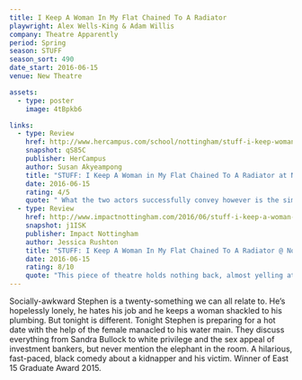 ```yaml
---
title: I Keep A Woman In My Flat Chained To A Radiator
playwright: Alex Wells-King & Adam Willis
company: Theatre Apparently
period: Spring
season: STUFF
season_sort: 490
date_start: 2016-06-15
venue: New Theatre

assets:
  - type: poster
    image: 4tBpkb6

links:
  - type: Review
    href: http://www.hercampus.com/school/nottingham/stuff-i-keep-woman-my-flat-chained-radiator-nottingham-new-theatre
    snapshot: qS85C
    publisher: HerCampus
    author: Susan Akyeampong
    title: "STUFF: I Keep A Woman in My Flat Chained To A Radiator at Nottingham New Theatre"
    date: 2016-06-15
    rating: 4/5
    quote: " What the two actors successfully convey however is the simultaneously sinister tone to this friendship because it’s also about the relationship between a kidnapper and his victim; something that we become all too aware of every time she struggles to reach for something. "
  - type: Review
    href: http://www.impactnottingham.com/2016/06/stuff-i-keep-a-woman-in-my-flat-chained-to-a-radiator-nottingham-new-theatre/
    snapshot: j1ISK
    publisher: Impact Nottingham
    author: Jessica Rushton
    title: "STUFF: I Keep A Woman In My Flat Chained To A Radiator @ Nottingham New Theatre"
    date: 2016-06-15
    rating: 8/10
    quote: "This piece of theatre holds nothing back, almost yelling at social etiquette through its dark jokes by saying WHY THE HELL NOT? Previewed at the Nottingham New Theatre before it hits the Edinburgh Fringe, the play is one that will make you laugh – even if you may not want to! "
---
```

Socially-awkward Stephen is a twenty-something we can all relate to. He’s hopelessly lonely, he hates his job and he keeps a woman shackled to his plumbing. But tonight is different. Tonight Stephen is preparing for a hot date with the help of the female manacled to his water main. They discuss everything from Sandra Bullock to white privilege and the sex appeal of investment bankers, but never mention the elephant in the room. A hilarious, fast-paced, black comedy about a kidnapper and his victim. Winner of East 15 Graduate Award 2015.
